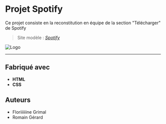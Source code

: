 # Projet Spotify

Ce projet consiste en la reconstitution en équipe de la section "Télécharger" de Spotify
>Site modèle : *[Spotify](https://www.spotify.com/fr/download/windows/)*

![Logo](https://storage.googleapis.com/pr-newsroom-wp/1/2018/11/Spotify_Logo_CMYK_White.png=250x)

-----------------------------------------------------------------------------------
## Fabriqué avec  
* __HTML__
* __CSS__

## Auteurs  
* Floriiiiiine Grimal
* Romain Gérard